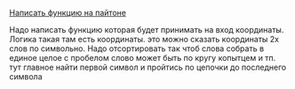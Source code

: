 [Написать функцию на пайтоне](https://kwork.ru/projects/2590914/view)

Надо написать функцию которая будет принимать на вход координаты.
Логика такая
там есть координаты. это можно сказать координаты 2х слов по символьно.
Надо отсортировать так чтоб слова собрать в единое целое с пробелом
слово может быть по кругу копытцем и тп.
тут главное найти первой символ и пройтись по цепочки до последнего символа
